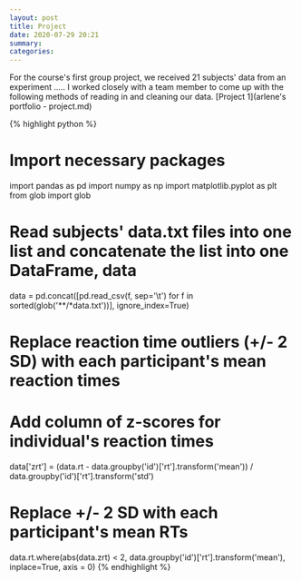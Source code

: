 ```yaml
---
layout: post
title: Project
date: 2020-07-29 20:21
summary: 
categories: 
---
```


For the course's first group project, we received 21 subjects' data from an experiment ..... I worked closely with a team member to come up with the following methods of reading in and cleaning our data. 
[Project 1](arlene's portfolio - project.md)

{% highlight python %}
  # Import necessary packages 
  import pandas as pd
  import numpy as np
  import matplotlib.pyplot as plt
  from glob import glob

  # Read subjects' data.txt files into one list and concatenate the list into one DataFrame, data
  data = pd.concat([pd.read_csv(f, sep='\t') for f in sorted(glob('**/*data.txt'))], ignore_index=True)
  # Replace reaction time outliers (+/- 2 SD) with each participant's mean reaction times

  # Add column of z-scores for individual's reaction times
  data['zrt'] = (data.rt - data.groupby('id')['rt'].transform('mean')) / data.groupby('id')['rt'].transform('std')
  # Replace +/- 2 SD with each participant's mean RTs
  data.rt.where(abs(data.zrt) < 2, data.groupby('id')['rt'].transform('mean'), inplace=True, axis = 0)
{% endhighlight %}
